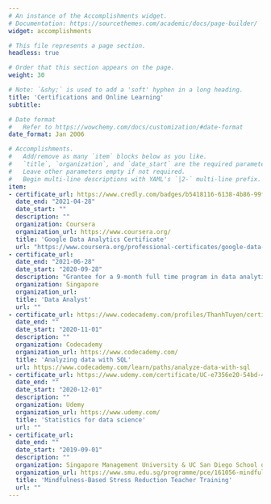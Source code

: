 ```yaml
---
# An instance of the Accomplishments widget.
# Documentation: https://sourcethemes.com/academic/docs/page-builder/
widget: accomplishments

# This file represents a page section.
headless: true

# Order that this section appears on the page.
weight: 30

# Note: `&shy;` is used to add a 'soft' hyphen in a long heading.
title: 'Certifications and Online Learning'
subtitle:

# Date format
#   Refer to https://wowchemy.com/docs/customization/#date-format
date_format: Jan 2006

# Accomplishments.
#   Add/remove as many `item` blocks below as you like.
#   `title`, `organization`, and `date_start` are the required parameters.
#   Leave other parameters empty if not required.
#   Begin multi-line descriptions with YAML's `|2-` multi-line prefix.
item:
- certificate_url: https://www.credly.com/badges/b5418116-6138-4b86-99fe-5ebc0c7b7441/public_url
  date_end: "2021-04-28"
  date_start: ""
  description: ""
  organization: Coursera 
  organization_url: https://www.coursera.org/
  title: 'Google Data Analytics Certificate' 
  url: "https://www.coursera.org/professional-certificates/google-data-analytics"
- certificate_url: 
  date_end: "2021-06-28"
  date_start: "2020-09-28"
  description: "Grantee for a 9-month full time program in data analytics learning about data management and visualisation with tools like Tableau, Power Bi, Python and R"
  organization: Singapore 
  organization_url:
  title: 'Data Analyst' 
  url: ""
- certificate_url: https://www.codecademy.com/profiles/ThanhTuyen/certificates/5cafb2d937090210d7df3652
  date_end: ""
  date_start: "2020-11-01"
  description: ""
  organization: Codecademy
  organization_url: https://www.codecademy.com/
  title: 'Analyzing data with SQL'
  url: https://www.codecademy.com/learn/paths/analyze-data-with-sql
- certificate_url: https://www.udemy.com/certificate/UC-e7356e20-54bd-4329-b4b3-d463e60a6cd0/
  date_end: ""
  date_start: "2020-12-01"
  description: ""
  organization: Udemy
  organization_url: https://www.udemy.com/
  title: 'Statistics for data science'
  url: ""
- certificate_url: 
  date_end: ""
  date_start: "2019-09-01"
  description: ""
  organization: Singapore Management University & UC San Diego School of Medecine
  organization_url: https://www.smu.edu.sg/programme/pce/161056-mindfulness-based-stress-reduction-teacher-training-intensive-mbsr-tti
  title: 'Mindfulness-Based Stress Reduction Teacher Training' 
  url: ""
---
```

